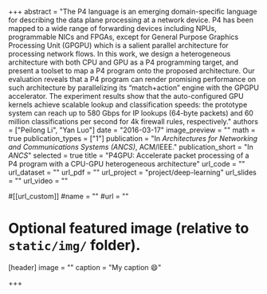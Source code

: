 +++
abstract = "The P4 language is an emerging domain-specific language for describing the data plane processing at a network device. P4 has been mapped to a wide range of forwarding devices including NPUs, programmable NICs and FPGAs, except for General Purpose Graphics Processing Unit (GPGPU) which is a salient parallel architecture for processing network flows. In this work, we design a heterogeneous architecture with both CPU and GPU as a P4 programming target, and present a toolset to map a P4 program onto the proposed architecture. Our evaluation reveals that a P4 program can render promising performance on such architecture by parallelizing its “match+action” engine with the GPGPU accelerator. The experiment results show that the auto-configured GPU kernels achieve scalable lookup and classification speeds: the prototype system can reach up to 580 Gbps for IP lookups (64-byte packets) and 60 million classifications per second for 4k firewall rules, respectively."
authors = ["Peilong Li", "Yan Luo"]
date = "2016-03-17"
image_preview = ""
math = true
publication_types = ["1"]
publication = "In *Architectures for Networking and Communications Systems (ANCS)*, ACM/IEEE."
publication_short = "In *ANCS*"
selected = true
title = "P4GPU: Accelerate packet processing of a P4 program with a CPU-GPU heterogeneous architecture"
url_code = ""
url_dataset = ""
url_pdf = ""
url_project = "project/deep-learning"
url_slides = ""
url_video = ""

#[[url_custom]]
#name = ""
#url = ""

# Optional featured image (relative to `static/img/` folder).
[header]
image = ""
caption = "My caption :smile:"

+++


